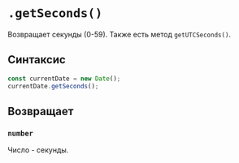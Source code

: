 # `.getSeconds()`

Возвращает секунды (0-59). Также есть метод `getUTCSeconds()`.

## Синтаксис

```js
const currentDate = new Date();
currentDate.getSeconds();
```

## Возвращает

### `number`

Число - секунды.
